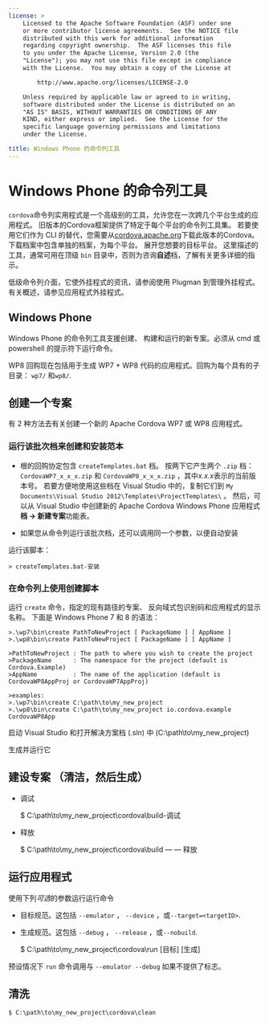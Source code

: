 ```yaml
---
license: >
    Licensed to the Apache Software Foundation (ASF) under one
    or more contributor license agreements.  See the NOTICE file
    distributed with this work for additional information
    regarding copyright ownership.  The ASF licenses this file
    to you under the Apache License, Version 2.0 (the
    "License"); you may not use this file except in compliance
    with the License.  You may obtain a copy of the License at

        http://www.apache.org/licenses/LICENSE-2.0

    Unless required by applicable law or agreed to in writing,
    software distributed under the License is distributed on an
    "AS IS" BASIS, WITHOUT WARRANTIES OR CONDITIONS OF ANY
    KIND, either express or implied.  See the License for the
    specific language governing permissions and limitations
    under the License.

title: Windows Phone 的命令列工具
---
```


# Windows Phone 的命令列工具

`cordova`命令列实用程式是一个高级别的工具，允许您在一次跨几个平台生成的应用程式。 旧版本的Cordova框架提供了特定于每个平台的命令列工具集。 若要使用它们作为 CLI 的替代，您需要从[cordova.apache.org][1]下载此版本的Cordova。 下载档案中包含单独的档案，为每个平台。 展开您想要的目标平台。 这里描述的工具，通常可用在顶级 `bin` 目录中，否则为咨询**自述**档，了解有关更多详细的指示。

 [1]: http://cordova.apache.org

低级命令列介面，它使外挂程式的资讯，请参阅使用 Plugman 到管理外挂程式。有关概述，请参见应用程式外挂程式。

## Windows Phone

Windows Phone 的命令列工具支援创建、 构建和运行的新专案。必须从 cmd 或 powershell 的提示符下运行命令。

WP8 回购现在包括用于生成 WP7 + WP8 代码的应用程式。回购为每个具有的子目录： `wp7/` 和`wp8/`.

## 创建一个专案

有 2 种方法去有关创建一个新的 Apache Cordova WP7 或 WP8 应用程式。

### 运行该批次档来创建和安装范本

*   根的回购协定包含 `createTemplates.bat` 档。 按两下它产生两个 `.zip` 档： `CordovaWP7_x_x_x.zip` 和 `CordovaWP8_x_x_x.zip` ，其中*x.x.x*表示的当前版本号。 若要方便地使用这些档在 Visual Studio 中的，复制它们到 `My Documents\Visual Studio
2012\Templates\ProjectTemplates\` 。 然后，可以从 Visual Studio 中创建新的 Apache Cordova Windows Phone 应用程式**档 → 新建专案**功能表。

*   如果您从命令列运行该批次档，还可以调用同一个参数，以便自动安装

运行该脚本：

    > createTemplates.bat-安装
    

### 在命令列上使用创建脚本

运行 `create` 命令，指定的现有路径的专案、 反向域式包识别码和应用程式的显示名称。 下面是 Windows Phone 7 和 8 的语法：

    >.\wp7\bin\create PathToNewProject [ PackageName ] [ AppName ]
    >.\wp8\bin\create PathToNewProject [ PackageName ] [ AppName ]
    
    >PathToNewProject : The path to where you wish to create the project
    >PackageName      : The namespace for the project (default is Cordova.Example)
    >AppName          : The name of the application (default is CordovaWP8AppProj or CordovaWP7AppProj)
    
    >examples:
    >.\wp7\bin\create C:\path\to\my_new_project
    >.\wp8\bin\create C:\path\to\my_new_project io.cordova.example CordovaWP8App
    

启动 Visual Studio 和打开解决方案档 (.sln) 中 (C:\path\to\my\_new\_project)

生成并运行它

## 建设专案 （清洁，然后生成）

*   调试
    
    $ C:\path\to\my\_new\_project\cordova\build-调试

*   释放
    
    $ C:\path\to\my\_new\_project\cordova\build — — 释放

## 运行应用程式

使用下列*可选*的参数运行运行命令

*   目标规范。这包括 `--emulator` ， `--device` ，或`--target=<targetID>`.

*   生成规范。这包括 `--debug` ， `--release` ，或`--nobuild`.
    
    $ C:\path\to\my\_new\_project\cordova\run \[目标\] \[生成\]

预设情况下 `run` 命令调用与 `--emulator --debug` 如果不提供了标志。

## 清洗

    $ C:\path\to\my_new_project\cordova\clean